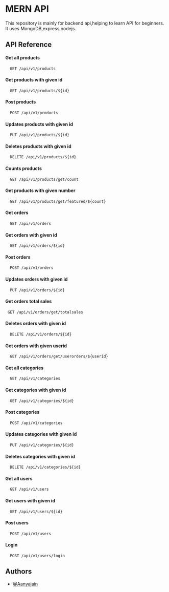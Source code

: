 
# MERN API

This repository is mainly for backend api,helping to learn API for beginners.
It uses MongoDB,express,nodejs.


## API Reference

#### Get all products

```http
  GET /api/v1/products
```
#### Get products with given id

```http
  GET /api/v1/products/${id}
```
#### Post products

```http
  POST /api/v1/products
```
#### Updates products with given id

```http
  PUT /api/v1/products/${id}
```
#### Deletes products with given id

```http
  DELETE /api/v1/products/${id}
```
#### Counts products

```http
  GET /api/v1/products/get/count
```
#### Get products with given number 

```http
  GET /api/v1/products/get/featured/${count}
```
#### Get orders

```http
  GET /api/v1/orders
```
#### Get orders with given id

```http
  GET /api/v1/orders/${id}
```
#### Post orders

```http
  POST /api/v1/orders
```
#### Updates orders with given id

```http
  PUT /api/v1/orders/${id}
```
#### Get orders total sales

```http
 GET /api/v1/orders/get/totalsales
```
#### Deletes orders with given id

```http
  DELETE /api/v1/orders/${id}
```
#### Get orders with given userid

```http
  GET /api/v1/orders/get/userorders/${userid}
```
#### Get all categories

```http
  GET /api/v1/categories
```
#### Get categories with given id

```http
  GET /api/v1/categories/${id}
```
#### Post categories

```http
  POST /api/v1/categories
```
#### Updates categories with given id

```http
  PUT /api/v1/categories/${id}
```
#### Deletes categories with given id

```http
  DELETE /api/v1/categories/${id}
```
#### Get all users

```http
  GET /api/v1/users
```
#### Get users with given id

```http
  GET /api/v1/users/${id}
```
#### Post users

```http
  POST /api/v1/users
```
#### Login

```http
  POST /api/v1/users/login
```

## Authors

- [@Aanyajain](https://github.com/Aanyajain)

  
